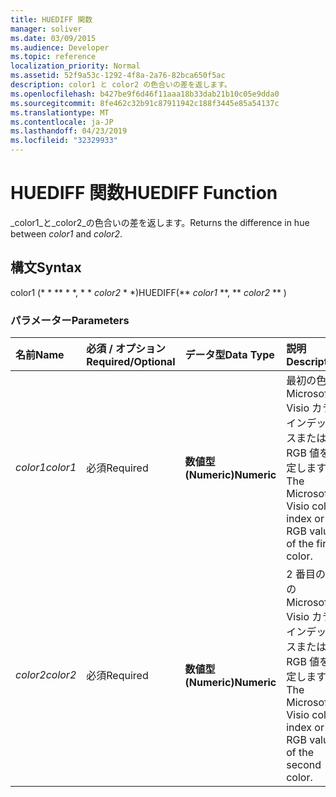 ```yaml
---
title: HUEDIFF 関数
manager: soliver
ms.date: 03/09/2015
ms.audience: Developer
ms.topic: reference
localization_priority: Normal
ms.assetid: 52f9a53c-1292-4f8a-2a76-82bca650f5ac
description: color1 と color2 の色合いの差を返します。
ms.openlocfilehash: b427be9f6d46f11aaa18b33dab21b10c05e9dda0
ms.sourcegitcommit: 8fe462c32b91c87911942c188f3445e85a54137c
ms.translationtype: MT
ms.contentlocale: ja-JP
ms.lasthandoff: 04/23/2019
ms.locfileid: "32329933"
---
```

# <a name="huediff-function"></a><span data-ttu-id="12095-103">HUEDIFF 関数</span><span class="sxs-lookup"><span data-stu-id="12095-103">HUEDIFF Function</span></span>

<span data-ttu-id="12095-104">_color1_と_color2_の色合いの差を返します。</span><span class="sxs-lookup"><span data-stu-id="12095-104">Returns the difference in hue between  _color1_ and  _color2_.</span></span>
  
## <a name="syntax"></a><span data-ttu-id="12095-105">構文</span><span class="sxs-lookup"><span data-stu-id="12095-105">Syntax</span></span>

<span data-ttu-id="12095-106">color1 (\* \* \*\* \* \*, \* \* *color2* \* \*)</span><span class="sxs-lookup"><span data-stu-id="12095-106">HUEDIFF(\*\* *color1* \*\*, \*\* *color2* \*\* )</span></span> 
  
### <a name="parameters"></a><span data-ttu-id="12095-107">パラメーター</span><span class="sxs-lookup"><span data-stu-id="12095-107">Parameters</span></span>

|<span data-ttu-id="12095-108">**名前**</span><span class="sxs-lookup"><span data-stu-id="12095-108">**Name**</span></span>|<span data-ttu-id="12095-109">**必須 / オプション**</span><span class="sxs-lookup"><span data-stu-id="12095-109">**Required/Optional**</span></span>|<span data-ttu-id="12095-110">**データ型**</span><span class="sxs-lookup"><span data-stu-id="12095-110">**Data Type**</span></span>|<span data-ttu-id="12095-111">**説明**</span><span class="sxs-lookup"><span data-stu-id="12095-111">**Description**</span></span>|
|:-----|:-----|:-----|:-----|
| <span data-ttu-id="12095-112">_color1_</span><span class="sxs-lookup"><span data-stu-id="12095-112">_color1_</span></span> <br/> |<span data-ttu-id="12095-113">必須</span><span class="sxs-lookup"><span data-stu-id="12095-113">Required</span></span>  <br/> |<span data-ttu-id="12095-114">**数値型 (Numeric)**</span><span class="sxs-lookup"><span data-stu-id="12095-114">**Numeric**</span></span> <br/> |<span data-ttu-id="12095-115">最初の色の Microsoft Visio カラー インデックスまたは RGB 値を指定します。</span><span class="sxs-lookup"><span data-stu-id="12095-115">The Microsoft Visio color index or RGB value of the first color.</span></span>  <br/> |
| <span data-ttu-id="12095-116">_color2_</span><span class="sxs-lookup"><span data-stu-id="12095-116">_color2_</span></span> <br/> |<span data-ttu-id="12095-117">必須</span><span class="sxs-lookup"><span data-stu-id="12095-117">Required</span></span>  <br/> |<span data-ttu-id="12095-118">**数値型 (Numeric)**</span><span class="sxs-lookup"><span data-stu-id="12095-118">**Numeric**</span></span> <br/> |<span data-ttu-id="12095-119">2 番目の色の Microsoft Visio カラー インデックスまたは RGB 値を指定します。</span><span class="sxs-lookup"><span data-stu-id="12095-119">The Microsoft Visio color index or RGB value of the second color.</span></span>  <br/> |
   


